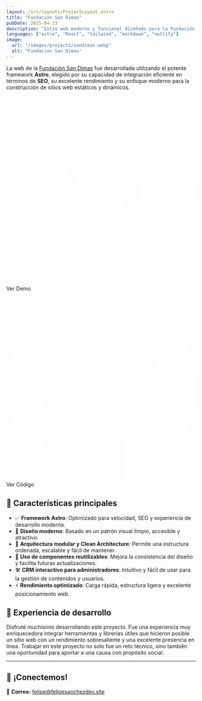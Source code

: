 ```yaml
---
layout: /src/layouts/ProjectLayout.astro
title: "Fundación San Dimas"
pubDate: 2025-04-23
description: "Sitio web moderno y funcional diseñado para la Fundación San Dimas, con el objetivo de reflejar su labor social, facilitar la comunicación con la comunidad y optimizar la gestión de sus programas y servicios"
languages: ["astro", "React", "tailwind", "markdown", "netlify"]
image:
  url: "/images/projects/sandimas.webp"
  alt: "Fundacion San Dimas"
---
```


La web de la [Fundación San Dimas](https://fundacionsandimas.org) fue desarrollada utilizando el potente framework **Astro**, elegido por su capacidad de integración eficiente en términos de **SEO**, su excelente rendimiento y su enfoque moderno para la construcción de sitios web estáticos y dinámicos.

<div class="mt-5 mb-8 flex flex-wrap gap-4">

  <div class="w-fit h-fit from-transparentbg-conic/[from_var(--border-angle)] p-px hover:shadow-lg hover:shadow-mint-500/30 rounded-full animate-rotate-border">
    <a style="text-decoration:none" href="https://fundacionsandimas.org"
       class="group cursor-pointer leading-none hover:scale-110 font-medium flex gap-2 transition-all ease-in-out justify-center items-center rounded-full disabled:opacity-50 disabled:cursor-not-allowed px-6 py-4 max-xl:px-5 max-sm:py-2 max-sm:px-3 text-lg max-xl:text-base max-sm:text-sm dark:bg-zinc-800 bg-zinc-800 no-underline decoration-none"
       target="_blank" rel="noopener noreferrer" role="button" aria-label="Ver código fuente del proyecto Huellitas en Casa en GitHub">
      <svg class="size-7" fill="#ffffff" xmlns="http://www.w3.org/2000/svg" viewBox="0 0 52 52" enable-background="new 0 0 52 52" xml:space="preserve" stroke="#ffffff"><g id="SVGRepo_bgCarrier" stroke-width="0"></g><g id="SVGRepo_tracerCarrier" stroke-linecap="round" stroke-linejoin="round"></g><g id="SVGRepo_iconCarrier"> <g> <path d="M51.8,25.1C47.1,15.6,37.3,9,26,9S4.9,15.6,0.2,25.1c-0.3,0.6-0.3,1.3,0,1.8C4.9,36.4,14.7,43,26,43 s21.1-6.6,25.8-16.1C52.1,26.3,52.1,25.7,51.8,25.1z M26,37c-6.1,0-11-4.9-11-11s4.9-11,11-11s11,4.9,11,11S32.1,37,26,37z"></path> <path d="M26,19c-3.9,0-7,3.1-7,7s3.1,7,7,7s7-3.1,7-7S29.9,19,26,19z"></path> </g> </g></svg>
      <span class="decoration-none text-gray-200">Ver Demo</span>
    </a>
  </div>

  <div class="w-fit h-fit from-transparentbg-conic/[from_var(--border-angle)] p-px hover:shadow-lg hover:shadow-mint-500/30 rounded-full animate-rotate-border">
    <a style="text-decoration:none" href="https://fundacionsandimas.org/"
       class="group cursor-pointer leading-none hover:scale-110 font-medium flex gap-2 transition-all ease-in-out justify-center items-center rounded-full disabled:opacity-50 disabled:cursor-not-allowed px-6 py-4 max-xl:px-5 max-sm:py-2 max-sm:px-3 text-lg max-xl:text-base max-sm:text-sm dark:bg-zinc-800 bg-zinc-800 no-underline decoration-none"
       target="_blank" rel="noopener noreferrer" role="button" aria-label="Ver código fuente del proyecto Huellitas en Casa en GitHub">
      <svg class="size-7" viewBox="0 0 20 20" version="1.1" xmlns="http://www.w3.org/2000/svg" xmlns:xlink="http://www.w3.org/1999/xlink" fill="#000000"><g id="SVGRepo_bgCarrier" stroke-width="0"></g><g id="SVGRepo_tracerCarrier" stroke-linecap="round" stroke-linejoin="round"></g><g id="SVGRepo_iconCarrier"> <title>github [#ffffff]</title> <desc>Created with Sketch.</desc> <defs> </defs> <g id="Page-1" stroke="none" stroke-width="1" fill="none" fill-rule="evenodd"> <g id="Dribbble-Light-Preview" transform="translate(-140.000000, -7559.000000)" fill="#ffffff"> <g id="icons" transform="translate(56.000000, 160.000000)"> <path d="M94,7399 C99.523,7399 104,7403.59 104,7409.253 C104,7413.782 101.138,7417.624 97.167,7418.981 C96.66,7419.082 96.48,7418.762 96.48,7418.489 C96.48,7418.151 96.492,7417.047 96.492,7415.675 C96.492,7414.719 96.172,7414.095 95.813,7413.777 C98.04,7413.523 100.38,7412.656 100.38,7408.718 C100.38,7407.598 99.992,7406.684 99.35,7405.966 C99.454,7405.707 99.797,7404.664 99.252,7403.252 C99.252,7403.252 98.414,7402.977 96.505,7404.303 C95.706,7404.076 94.85,7403.962 94,7403.958 C93.15,7403.962 92.295,7404.076 91.497,7404.303 C89.586,7402.977 88.746,7403.252 88.746,7403.252 C88.203,7404.664 88.546,7405.707 88.649,7405.966 C88.01,7406.684 87.619,7407.598 87.619,7408.718 C87.619,7412.646 89.954,7413.526 92.175,7413.785 C91.889,7414.041 91.63,7414.493 91.54,7415.156 C90.97,7415.418 89.522,7415.871 88.63,7414.304 C88.63,7414.304 88.101,7413.319 87.097,7413.247 C87.097,7413.247 86.122,7413.234 87.029,7413.87 C87.029,7413.87 87.684,7414.185 88.139,7415.37 C88.139,7415.37 88.726,7417.2 91.508,7416.58 C91.513,7417.437 91.522,7418.245 91.522,7418.489 C91.522,7418.76 91.338,7419.077 90.839,7418.982 C86.865,7417.627 84,7413.783 84,7409.253 C84,7403.59 88.478,7399 94,7399" id="github-[#ffffff]"> </path> </g> </g> </g> </g></svg>
      <span class="decoration-none text-gray-200">Ver Código</span>
    </a>
  </div>
</div>

## 🚀 Características principales

- ✅ **Framework Astro**: Optimizado para velocidad, SEO y experiencia de desarrollo moderna.
- 🎨 **Diseño moderno**: Basado en un patrón visual limpio, accesible y atractivo.
- 🧩 **Arquitectura modular y Clean Architecture**: Permite una estructura ordenada, escalable y fácil de mantener.
- 🧠 **Uso de componentes reutilizables**: Mejora la consistencia del diseño y facilita futuras actualizaciones.
- 🛠️ **CRM interactivo para administradores**: Intuitivo y fácil de usar para la gestión de contenidos y usuarios.
- ⚡ **Rendimiento optimizado**: Carga rápida, estructura ligera y excelente posicionamiento web.

## 🤝 Experiencia de desarrollo

Disfruté muchísimo desarrollando este proyecto. Fue una experiencia muy enriquecedora integrar herramientas y librerías útiles que hicieron posible un sitio web con un rendimiento sobresaliente y una excelente presencia en línea. Trabajar en este proyecto no solo fue un reto técnico, sino también una oportunidad para aportar a una causa con propósito social.

---

## 💬 ¡Conectemos!

📧 **Correo:** [felipe@felipesanchezdev.site](mailto:felipe@felipesanchezdev.site) <br>